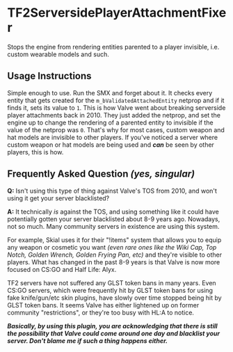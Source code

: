 # TF2ServersidePlayerAttachmentFixer
Stops the engine from rendering entities parented to a player invisible, i.e. custom wearable models and such.

## Usage Instructions
Simple enough to use. Run the SMX and forget about it. It checks every entity that gets created for the `m_bValidatedAttachedEntity` netprop and if it finds it, sets its value to `1`. This is how Valve went about breaking serverside player attachments back in 2010. They just added the netprop, and set the engine up to change the rendering of a parented entity to invisible if the value of the netprop was `0`. That's why for most cases, custom weapon and hat models are invisible to other players. If you've noticed a server where custom weapon or hat models are being used and ***can*** be seen by other players, this is how.


## Frequently Asked Question *(yes, singular)*
**Q:** Isn't using this type of thing against Valve's TOS from 2010, and won't using it get your server blacklisted?

**A:** It technically *is* against the TOS, and using something like it could have potentially gotten your server blacklisted about 8-9 years ago. Nowadays, not so much. Many community servers in existence are using this system.

For example, Skial uses it for their "!items" system that allows you to equip any weapon or cosmetic you want *(even rare ones like the Wiki Cap, Top Notch, Golden Wrench, Golden Frying Pan, etc)* and they're visible to other players. What has changed in the past 8-9 years is that Valve is now more focused on CS:GO and Half Life: Alyx.

TF2 servers have not suffered any GLST token bans in many years. Even CS:GO servers, which were frequently hit by GLST token bans for using fake knife/gun/etc skin plugins, have slowly over time stopped being hit by GLST token bans. It seems Valve has either lightened up on former community "restrictions", or they're too busy with HL:A to notice.

***Basically, by using this plugin, you are acknowledging that there is still the possibility that Valve could come around one day and blacklist your server. Don't blame me if such a thing happens either.***